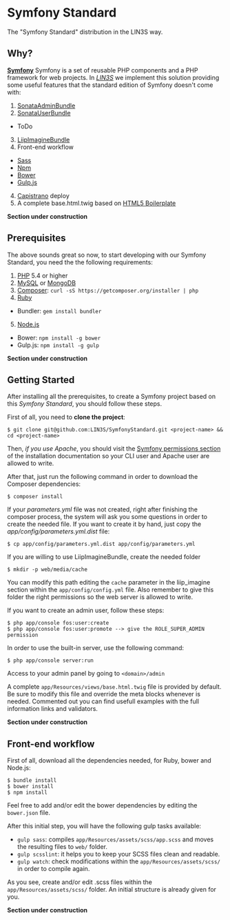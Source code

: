 Symfony Standard
===========================
The "Symfony Standard" distribution in the LIN3S way.

Why?
----
[**Symfony**][1] Symfony is a set of reusable PHP components and a PHP framework for web projects. In
[*LIN3S*][2] we implement this solution providing some useful features that the standard edition of
Symfony doesn't come with:

1. [SonataAdminBundle][3]
2. [SonataUserBundle][4]
 * ToDo
3. [LiipImagineBundle][5]
3. Front-end workflow
 * [Sass][6]
 * [Npm][7]
 * [Bower][8]
 * [Gulp.js][9]
4. [Capistrano][10] deploy
5. A complete base.html.twig based on [HTML5 Boilerplate][11]

**Section under construction**

Prerequisites
-------------
The above sounds great so now, to start developing with our Symfony Standard, you need the the following
requirements:

1. [PHP][12] 5.4 or higher
2. [MySQL][13] or [MongoDB][14]
3. [Composer][15]: `curl -sS https://getcomposer.org/installer | php`
4. [Ruby][16]
  * Bundler: `gem install bundler`
5. [Node.js][17]
  * Bower: `npm install -g bower`
  * Gulp.js: `npm install -g gulp`

**Section under construction**

Getting Started
---------------
After installing all the prerequisites, to create a Symfony project based on this *Symfony Standard*,
you should follow these steps.

First of all, you need to **clone the project**:
```
$ git clone git@github.com:LIN3S/SymfonyStandard.git <project-name> && cd <project-name>
```

Then, *if you use Apache*, you should visit the [Symfony permissions section][18] of the
installation documentation so your CLI user and Apache user are allowed to write.

After that, just run the following command in order to download the Composer dependencies:
```
$ composer install
```

If your *parameters.yml* file was not created, right after finishing the composer process,
the system will ask you some questions in order to create the needed file. If you want to
create it by hand, just copy the *app/config/parameters.yml.dist* file:
```
$ cp app/config/parameters.yml.dist app/config/parameters.yml
```

If you are willing to use LiipImagineBundle, create the needed folder
```
$ mkdir -p web/media/cache
```
You can modify this path editing the `cache` parameter in the liip_imagine section
within the `app/config/config.yml` file. Also remember to give this folder the right
permissions so the web server is allowed to write.

If you want to create an admin user, follow these steps:
```
$ php app/console fos:user:create
$ php app/console fos:user:promote --> give the ROLE_SUPER_ADMIN permission
```

In order to use the built-in server, use the following command:
```
$ php app/console server:run
```

Access to your admin panel by going to `<domain>/admin`

A complete `app/Resources/views/base.html.twig` file is provided by default.
Be sure to modify this file and override the meta blocks whenever is needed. Commented
out you can find usefull examples with the full information links and validators.

**Section under construction**

Front-end workflow
------------------

First of all, download all the dependencies needed, for Ruby, bower and Node.js:
```
$ bundle install
$ bower install
$ npm install
```

Feel free to add and/or edit the bower dependencies by editing the `bower.json` file.

After this initial step, you will have the following gulp tasks available:
* `gulp sass`: compiles `app/Resources/assets/scss/app.scss` and moves the resulting files to `web/` folder.
* `gulp scsslint`: it helps you to keep your SCSS files clean and readable.
* `gulp watch`: check modifications within the `app/Resources/assets/scss/` in order to compile again.

As you see, create and/or edit .scss files within the `app/Resources/assets/scss/` folder. An
initial structure is already given for you.

**Section under construction**

[1]: http://symfony.com/
[2]: http://lin3s.com
[3]: https://sonata-project.org/bundles/admin
[4]: https://sonata-project.org/bundles/user
[5]: http://sass-lang.com/
[6]: https://github.com/liip/LiipImagineBundle
[7]: https://www.npmjs.com/
[8]: http://bower.io/
[9]: http://gulpjs.com/
[10]: http://capistranorb.com/
[11]: https://html5boilerplate.com/
[12]: http://php.net
[13]: http://dev.mysql.com/downloads/
[14]: https://www.mongodb.org/
[15]: https://getcomposer.org/
[16]: https://www.ruby-lang.org/en/downloads/
[17]: https://nodejs.org/download/
[18]: http://symfony.com/doc/current/book/installation.html#book-installation-permissions
